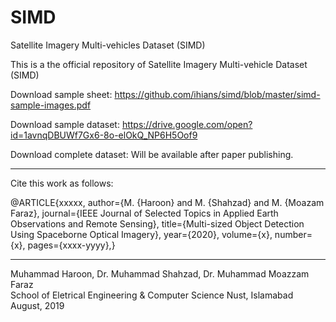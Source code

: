 # SIMD
Satellite Imagery Multi-vehicles Dataset (SIMD)

This is a the official repository of Satellite Imagery Multi-vehicle Dataset (SIMD)

Download sample sheet: https://github.com/ihians/simd/blob/master/simd-sample-images.pdf

Download sample dataset: https://drive.google.com/open?id=1avnqDBUWf7Gx6-8o-elOkQ_NP6H5Oof9

Download complete dataset: Will be available after paper publishing. 

---------------------------------------------------------------
Cite this work as follows:

@ARTICLE{xxxxx, author={M. {Haroon} and M. {Shahzad} and M. {Moazam Faraz}, journal={IEEE Journal of Selected Topics in Applied Earth Observations and Remote Sensing}, title={Multi-sized Object Detection Using Spaceborne
Optical Imagery}, year={2020}, volume={x}, number={x}, pages={xxxx-yyyy},} 

---------------------------------------------------------------
Muhammad Haroon, Dr. Muhammad Shahzad, Dr. Muhammad Moazzam Faraz  
School of Eletrical Engineering & Computer Science
Nust, Islamabad
August, 2019

